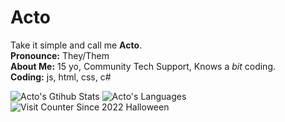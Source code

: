 # Acto

Take it simple and call me **Acto**.  
**Pronounce:** They/Them  <br>
**About Me:** 15 yo, Community Tech Support, Knows a *bit* coding.  
**Coding:** js, html, css, c#
  
![Acto's Gtihub Stats](https://github-readme-stats.vercel.app/api?username=waitwhatActo&show_icons=true&theme=radical)
![Acto's Languages](https://github-readme-stats.vercel.app/api/top-langs/?username=waitwhatActo&show_icons=true&theme=radical)
![Visit Counter Since 2022 Halloween](https://profile-counter.glitch.me/waitwhatActo/count.svg)
